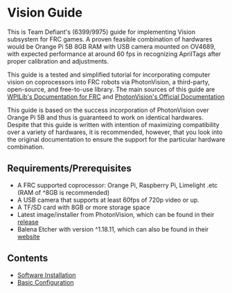 # Vision Guide

This is Team Defiant's (6399/9975) guide for implementing Vision subsystem for FRC games. A proven feasible combination of hardwares would be Orange Pi 5B 8GB RAM with USB camera mounted on OV4689, with expected performance at around 60 fps in recognizing AprilTags after proper calibration and adjustments.

This guide is a tested and simplified tutorial for incorporating computer vision on coprocessors into FRC robots via PhotonVision, a third-party, open-source, and free-to-use library. The main sources of this guide are [WPILib's Documentation for FRC](https://docs.wpilib.org/en/stable/index.html) and [PhotonVision's Official Documentation](https://docs.photonvision.org/en/latest/docs/description.html)

This guide is based on the success incorporation of PhotonVision over Orange Pi 5B and thus is guaranteed to work on identical hardwares. Despite that this guide is written with intention of maximizing compatibility over a variety of hardwares, it is recommended, however, that you look into the original documentation to ensure the support for the particular hardware combination.

## Requirements/Prerequisites

- A FRC supported coprocessor: Orange Pi, Raspberry Pi, Limelight .etc (RAM of ^8GB is recommended)
- A USB camera that supports at least 60fps of 720p video or up.
- A TF/SD card with 8GB or more storage space
- Latest image/installer from PhotonVision, which can be found in their [release](https://github.com/PhotonVision/photonvision/releases)
- Balena Etcher with version ^1.18.11, which can also be found in their [website](https://etcher.balena.io)

## Contents

- [Software Installation](docs/Installation.md)
- [Basic Configuration](docs/Configuration.md)
